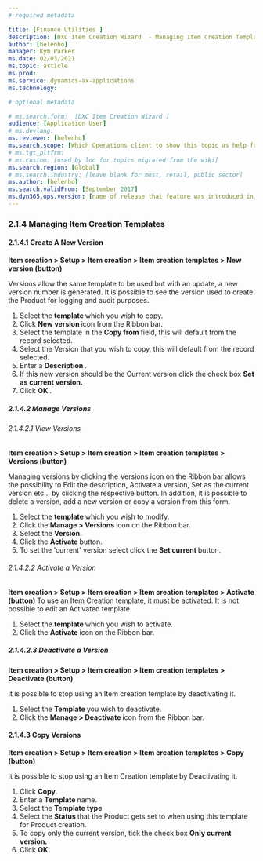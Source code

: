 ```yaml
---
# required metadata

title: [Finance Utilities ]
description: [DXC Item Creation Wizard  - Managing Item Creation Template]
author: [helenho]
manager: Kym Parker
ms.date: 02/03/2021
ms.topic: article
ms.prod: 
ms.service: dynamics-ax-applications
ms.technology: 

# optional metadata

# ms.search.form:  [DXC Item Creation Wizard ]
audience: [Application User]
# ms.devlang: 
ms.reviewer: [helenho]
ms.search.scope: [Which Operations client to show this topic as help for, to be set by content strategist, see list here: https://microsoft.sharepoint.com/teams/DynDoc/_layouts/15/WopiFrame.aspx?sourcedoc={23419e1c-eb64-42e9-aa9b-79875b428718}&action=edit&wd=target%28Core%20Dynamics%20AX%20CP%20requirements%2Eone%7C4CC185C0%2DEFAA%2D42CD%2D94B9%2D8F2A45E7F61A%2FVersions%20list%20for%20docs%20topics%7CC14BE630%2D5151%2D49D6%2D8305%2D554B5084593C%2F%29]
# ms.tgt_pltfrm: 
# ms.custom: [used by loc for topics migrated from the wiki]
ms.search.region: [Global]
# ms.search.industry: [leave blank for most, retail, public sector]
ms.author: [helenho]
ms.search.validFrom: [September 2017]
ms.dyn365.ops.version: [name of release that feature was introduced in, see list here: https://microsoft.sharepoint.com/teams/DynDoc/_layouts/15/WopiFrame.aspx?sourcedoc={23419e1c-eb64-42e9-aa9b-79875b428718}&action=edit&wd=target%28Core%20Dynamics%20AX%20CP%20requirements%2Eone%7C4CC185C0%2DEFAA%2D42CD%2D94B9%2D8F2A45E7F61A%2FVersions%20list%20for%20docs%20topics%7CC14BE630%2D5151%2D49D6%2D8305%2D554B5084593C%2F%29]
---
```


### 2.1.4	Managing Item Creation Templates
#### 2.1.4.1	Create A New Version

<b>Item creation > Setup > Item creation > Item creation templates > New version (button) </b>

Versions allow the same template to be used but with an update, a new version number is generated.  It is possible to see the version used to create the Product for logging and audit purposes. 

1.	Select the <b> template </b> which you wish to copy.
2.	Click <b> New version </b> icon from the Ribbon bar.
3.	Select the template in the <b> Copy from </b> field, this will default from the record selected.
4.	Select the Version that you wish to copy, this will default from the record selected.
5.	Enter a <b> Description </b>.
6.	If this new version should be the Current version click the check box <b> Set as current version. </b>
7.	Click <b> OK </b>.

##### 2.1.4.2	 Manage Versions
###### 2.1.4.2.1	View Versions

<b> Item creation > Setup > Item creation > Item creation templates > Versions (button) </b>

Managing versions by clicking the Versions icon on the Ribbon bar allows the possibility to Edit the description, Activate a version, Set as the current version etc… by clicking the respective button. In addition, it is possible to delete a version, add a new version or copy a version from this form.

1.	Select the <b> template </b> which you wish to modify.
2.	Click the <b> Manage > Versions </b> icon on the Ribbon bar.
3.	Select the <b> Version. </b>
4.	Click the <b> Activate </b> button.
5.	To set the 'current' version select click the <b> Set current </b> button.

###### 2.1.4.2.2	Activate a Version
<b> Item creation > Setup > Item creation > Item creation templates > Activate (button) </b>
To use an Item Creation template, it must be activated. It is not possible to edit an Activated template.

1.	Select the <b> template </b> which you wish to activate.
2.	Click the <b> Activate </b> icon on the Ribbon bar.

##### 2.1.4.2.3	Deactivate a Version
<b> Item creation > Setup > Item creation > Item creation templates > Deactivate (button) </b>

It is possible to stop using an Item creation template by deactivating it.
1.	Select the <b> Template </b> you wish to deactivate.
2.	Click the <b> Manage > Deactivate </b> icon from the Ribbon bar.

#### 2.1.4.3	 Copy Versions
<b> Item creation > Setup > Item creation > Item creation templates > Copy (button) </b>

It is possible to stop using an Item Creation template by Deactivating it.
1.	Click <b> Copy. </b>
2.	Enter a <b> Template </b> name. 
3.	Select the <b> Template type </b> 
4.	Select the <b> Status </b> that the Product gets set to when using this template for Product creation.
5.	To copy only the current version, tick the check box <b> Only current version. </b>
6.	Click <b> OK. </b> 
